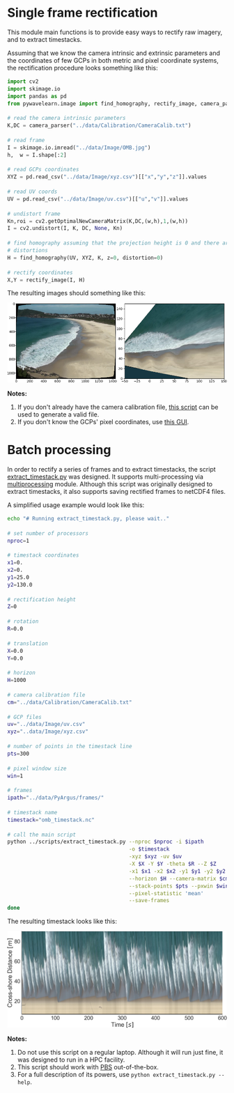 # Single frame rectification

This module main functions is to provide easy ways to rectify raw imagery, and
to extract timestacks.

Assuming that we know the camera intrinsic and extrinsic parameters and the
coordinates of few GCPs in both metric and pixel coordinate systems, the
rectification procedure looks something like this:

```python
import cv2
import skimage.io
import pandas as pd
from pywavelearn.image import find_homography, rectify_image, camera_parser

# read the camera intrinsic parameters
K,DC = camera_parser("../data/Calibration/CameraCalib.txt")

# read frame
I = skimage.io.imread("../data/Image/OMB.jpg")
h,  w = I.shape[:2]

# read GCPs coordinates
XYZ = pd.read_csv("../data/Image/xyz.csv")[["x","y","z"]].values

# read UV coords
UV = pd.read_csv("../data/Image/uv.csv")[["u","v"]].values

# undistort frame
Kn,roi = cv2.getOptimalNewCameraMatrix(K,DC,(w,h),1,(w,h))
I = cv2.undistort(I, K, DC, None, Kn)

# find homography assuming that the projection height is 0 and there are no
# distortions
H = find_homography(UV, XYZ, K, z=0, distortion=0)

# rectify coordinates
X,Y = rectify_image(I, H)
```

The resulting images should something like this:

![](image/omb_rectfied.png)

**Notes:**
1. If you don't already have the camera calibration file,
[this script](../scripts/calibrate_camera.py) can be used to generate a valid file.
2. If you don't know the GCPs' pixel coordinates, use [this GUI](../scripts/get_gcp_uvcoords.py).

# Batch processing

In order to rectify a series of frames and to extract timestacks, the script
[extract_timestack.py](../scripts/extract_timestack.py) was designed. It
supports multi-processing via [multiprocessing](https://docs.python.org/2/library/multiprocessing.html)
module. Although this script was originally designed to extract timestacks,
it also supports saving rectified frames to netCDF4 files.

A simplified usage example would look like this:

```bash
echo "# Running extract_timestack.py, please wait.."

# set number of processors
nproc=1

# timestack coordinates
x1=0.
x2=0.
y1=25.0
y2=130.0

# rectification height
Z=0

# rotation
R=0.0

# translation
X=0.0
Y=0.0

# horizon
H=1000

# camera calibration file
cm="../data/Calibration/CameraCalib.txt"

# GCP files
uv="../data/Image/uv.csv"
xyz="..data/Image/xyz.csv"

# number of points in the timestack line
pts=300

# pixel window size
win=1

# frames
ipath="../data/PyArgus/frames/"

# timestack name
timestack="omb_timestack.nc"

# call the main script
python ../scripts/extract_timestack.py --nproc $nproc -i $ipath         \
                                       -o $timestack                    \
                                       -xyz $xyz -uv $uv                \
                                       -X $X -Y $Y -theta $R --Z $Z     \
                                       -x1 $x1 -x2 $x2 -y1 $y1 -y2 $y2  \
                                       --horizon $H --camera-matrix $cm \
                                       --stack-points $pts --pxwin $win \
                                       --pixel-statistic 'mean'         \
                                       --save-frames
done
```

The resulting timestack looks like this:

![](image/omb_timestack.jpg)

**Notes:**
1. Do not use this script on a regular laptop. Although it will run just fine,
it was designed to run in a HPC facility.
2. This script should work with [PBS](http://www.arc.ox.ac.uk/content/pbs)
out-of-the-box.
3. For a full description of its powers, use
```python extract_timestack.py --help```.
